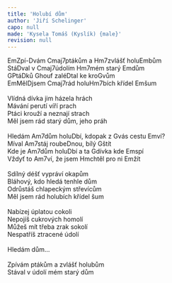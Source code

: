 ```yaml
---
title: 'Holubí dům'
author: 'Jiří Schelinger'
capo: null
made: 'Kysela Tomáš (Kyslík) {male}'
revision: null
---
```


<verse number="1:"></verse><wrapper><chord>Em</chord></wrapper>Zpí-<wrapper><chord>D</chord></wrapper>vám <wrapper><chord>Cmaj7</chord></wrapper>ptákům a <wrapper><chord>Hm7</chord></wrapper>zvlášť holu<wrapper><chord>Em</chord></wrapper>bům<br>
Stá<wrapper><chord>D</chord></wrapper>val v <wrapper><chord>Cmaj7</chord></wrapper>údolím <wrapper><chord>Hm7</chord></wrapper>mém starý <wrapper><chord>Em</chord></wrapper>dům<br>
<wrapper><chord>G</chord></wrapper>Ptá<wrapper><chord>D</chord></wrapper>ků <wrapper><chord>G</chord></wrapper>houf zalé<wrapper><chord>D</chord></wrapper>tal ke kro<wrapper><chord>G</chord></wrapper>vům<br>
<wrapper><chord>Em</chord></wrapper>Měl<wrapper><chord>D</chord></wrapper>jsem <wrapper><chord>Cmaj7</chord></wrapper>rád holu<wrapper><chord>Hm7</chord></wrapper>bích křídel <wrapper><chord>Em</chord></wrapper>šum<br>
<br>
<verse number="2:"></verse>Vlídná dívka jim házela hrách<br>
Mávání perutí víří prach<br>
Ptáci krouží a neznají strach<br>
Měl jsem rád starý dům, jeho práh<br>
<br>
<verse number="R:"></verse>Hledám <wrapper><chord>Am7</chord></wrapper>dům holu<wrapper><chord>D</chord></wrapper>bí, kdopak z <wrapper><chord>G</chord></wrapper>vás cestu <wrapper><chord>Em</chord></wrapper>ví?<br>
Míval <wrapper><chord>Am7</chord></wrapper>stáj roube<wrapper><chord>D</chord></wrapper>nou, bílý <wrapper><chord>G</chord></wrapper>štít<br>
Kde je <wrapper><chord>Am7</chord></wrapper>dům holu<wrapper><chord>D</chord></wrapper>bí a ta <wrapper><chord>G</chord></wrapper>dívka kde <wrapper><chord>Em</chord></wrapper>spí<br>
Vždyť to <wrapper><chord>Am7</chord></wrapper>ví, že jsem <wrapper><chord>Hm</chord></wrapper>chtěl pro ni <wrapper><chord>Em</chord></wrapper>žít<br>
<br>
<verse number="3:"></verse>Sdílný déšť vypráví okapům<br>
Bláhový, kdo hledá tenhle dům<br>
Odrůstáš chlapeckým střevícům<br>
Měl jsem rád holubích křídel šum<br>
<br>
<verse number="4:"></verse>Nabízej úplatou cokoli<br>
Nepojíš cukrových homolí<br>
Můžeš mít třeba zrak sokolí<br>
Nespatříš ztracené údolí<br>
<br>
<verse number="R:"></verse>Hledám dům...<br>
<br>
Zpívám ptákům a zvlášť holubům<br>
Stával v údolí mém starý dům